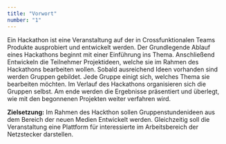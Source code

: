 ```yaml
---
title: "Vorwort"
number: "1"
---
```

Ein Hackathon ist eine Veranstaltung auf der in Crossfunktionalen Teams Produkte ausprobiert und entwickelt werden. Der Grundlegende Ablauf eines Hackathons beginnt mit einer Einführung ins Thema. Anschließend Entwickeln die Teilnehmer Projektideen, welche sie im Rahmen des Hackathons bearbeiten wollen. Sobald ausreichend Ideen vorhanden sind werden Gruppen gebildet. Jede Gruppe einigt sich, welches Thema sie bearbeiten möchten. Im Verlauf des Hackathons organisieren sich die Gruppen selbst. Am ende werden die Ergebnisse präsentiert und überlegt, wie mit den begonnenen Projekten weiter verfahren wird.

**Zielsetzung:** Im Rahmen des Hackthon sollen Gruppenstundenideen aus dem Bereich der neuen Medien Entwickelt werden. Gleichzeitig soll die Veranstaltung eine Plattform für interessierte im Arbeitsbereich der Netzstecker darstellen.

